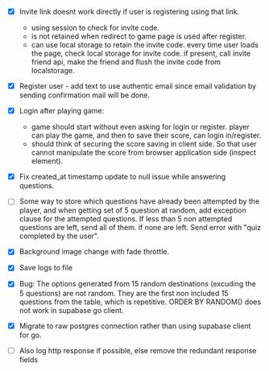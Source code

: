 - [x] Invite link doesnt work directly if user is registering using that link.

  - using session to check for invite code.
  - is not retained when redirect to game page is used after register.
  - can use local storage to retain the invite code. every time user loads the page, check local storage for invite code. if present, call invite friend api, make the friend and flush the invite code from localstorage.

- [x] Register user - add text to use authentic email since email validation by sending confirmation mail will be done.

- [x] Login after playing game:

  - game should start without even asking for login or register. player can play the game, and then to save their score, can login in/register.
  - should think of securing the score saving in client side. So that user cannot manipulate the score from browser application side (inspect element).

- [x] Fix created_at timestamp update to null issue while answering questions.

- [ ] Some way to store which questions have already been attempted by the player, and when getting set of 5 question at random, add exception clause for the attempted questions. If less than 5 non attempted questions are left, send all of them. if none are left. Send error with "quiz completed by the user".

- [x] Background image change with fade throttle.

- [x] Save logs to file

- [x] Bug: The options generated from 15 random destinations (excuding the 5 questions) are not random. They are the first non included 15 questions from the table, which is repetitive. ORDER BY RANDOM() does not work in supabase go client.

- [x] Migrate to raw postgres connection rather than using supabase client for go.

- [ ] Also log http response if possible, else remove the redundant response fields
